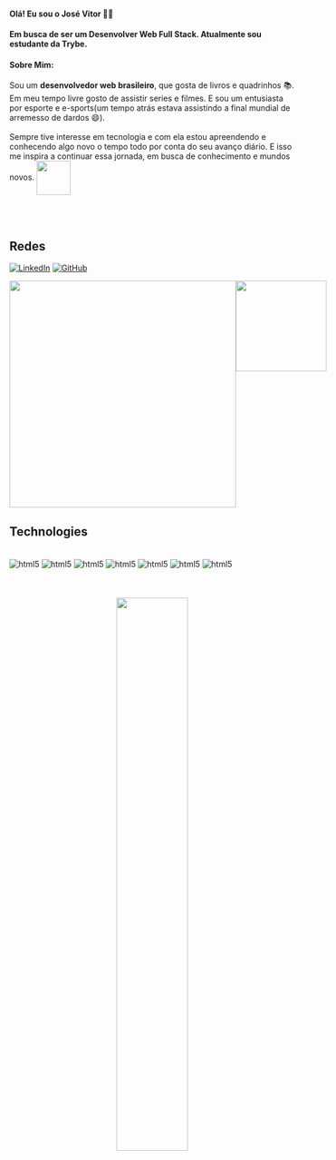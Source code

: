 #### Olá! Eu sou o José Vitor 🤙🏽
#### Em busca de ser um Desenvolver Web Full Stack. Atualmente sou estudante da Trybe.
#### Sobre Mim:
Sou um **desenvolvedor web brasileiro**, que gosta de livros e quadrinhos :books:. Em meu tempo livre gosto de assistir series e filmes. E sou um entusiasta por esporte e e-sports(um tempo atrás estava assistindo a final mundial de arremesso de dardos :smile:).
<br><br>
Sempre tive interesse em tecnologia e com ela estou apreendendo e conhecendo algo novo o tempo todo por conta do seu avanço diário. E isso me inspira a continuar essa jornada, em busca de conhecimento e mundos novos.
<img align="center" height="60px" align="center" src="https://i.pinimg.com/originals/6f/28/4b/6f284b5a601aaf0c7732b2e5d5787b59.gif" />

<br><br>
## Redes
[![LinkedIn](https://img.shields.io/badge/linkedin-%230077B5.svg?style=for-the-badge&logo=linkedin&logoColor=white)](https://www.linkedin.com/in/jos%C3%A9-vitor-dev/)
[![GitHub](https://img.shields.io/badge/GitHub-100000?style=for-the-badge&logo=github&logoColor=white)](https://github.com/joseVitor03)

<div style="display: flex"> 
    <img align="center" style="width: 400px" src="https://github-readme-stats.vercel.app/api?username=joseVitor03&show_icons=true&theme=dark" />
    <img align="center" height="160px" align="center" src="https://github-readme-stats.vercel.app/api/top-langs?username=joseVitor03&layout=compact&langs_count=8&card_width=320&theme=dark" />
</div>

## Technologies

<div style="display: inline_block"><br>
    <img align="center" alt="html5" src="https://img.shields.io/badge/typescript-%23007ACC.svg?style=for-the-badge&logo=typescript&logoColor=white" />
    <img align="center" alt="html5" src="https://img.shields.io/badge/react-%2320232a.svg?style=for-the-badge&logo=react&logoColor=%2361DAFB" />
    <img align="center" alt="html5" src="https://img.shields.io/badge/JavaScript-F7DF1E?style=for-the-badge&logo=javascript&logoColor=black" />
    <img align="center" alt="html5" src="https://img.shields.io/badge/HTML5-E34F26?style=for-the-badge&logo=html5&logoColor=white" />
    <img align="center" alt="html5" src="https://img.shields.io/badge/Bootstrap-563D7C?style=for-the-badge&logo=bootstrap&logoColor=white" />
    <img align="center" alt="html5" src="https://img.shields.io/badge/Tailwind_CSS-38B2AC?style=for-the-badge&logo=tailwind-css&logoColor=white" />
    <img align="center" alt="html5" src="https://img.shields.io/badge/Redux-593D88?style=for-the-badge&logo=redux&logoColor=white" />

</div><br><br>

<div align="center"><br>
    <img style="width: 50%" src="https://i.pinimg.com/originals/61/8f/08/618f083c61a7460ce0a6064319af41bd.gif" />
</div>
